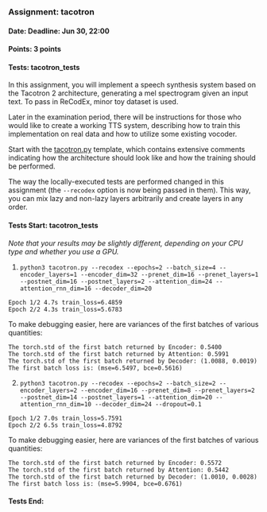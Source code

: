 ### Assignment: tacotron
#### Date: Deadline: Jun 30, 22:00
#### Points: 3 points
#### Tests: tacotron_tests

In this assignment, you will implement a speech synthesis system based on the
Tacotron 2 architecture, generating a mel spectrogram given an input text. To
pass in ReCodEx, minor toy dataset is used.

Later in the examination period, there will be instructions for those who would
like to create a working TTS system, describing how to train this implementation
on real data and how to utilize some existing vocoder.

Start with the [tacotron.py](https://github.com/ufal/npfl138/tree/master/labs/14/tacotron.py)
template, which contains extensive comments indicating how the architecture
should look like and how the training should be performed.

The way the locally-executed tests are performed changed in this assignment
(the `--recodex` option is now being passed in them). This way, you can mix
lazy and non-lazy layers arbitrarily and create layers in any order.
#### Tests Start: tacotron_tests
_Note that your results may be slightly different, depending on your CPU type and whether you use a GPU._

1. `python3 tacotron.py --recodex --epochs=2 --batch_size=4 --encoder_layers=1 --encoder_dim=32 --prenet_dim=16 --prenet_layers=1 --postnet_dim=16 --postnet_layers=2 --attention_dim=24 --attention_rnn_dim=16 --decoder_dim=20`
```
Epoch 1/2 4.7s train_loss=6.4859
Epoch 2/2 4.3s train_loss=5.6783
```
To make debugging easier, here are variances of the first batches of various quantities:
```
The torch.std of the first batch returned by Encoder: 0.5400
The torch.std of the first batch returned by Attention: 0.5991
The torch.std of the first batch returned by Decoder: (1.0088, 0.0019)
The first batch loss is: (mse=6.5497, bce=0.5616)
```

2. `python3 tacotron.py --recodex --epochs=2 --batch_size=2 --encoder_layers=2 --encoder_dim=16 --prenet_dim=8 --prenet_layers=2 --postnet_dim=14 --postnet_layers=1 --attention_dim=20 --attention_rnn_dim=10 --decoder_dim=24 --dropout=0.1`
```
Epoch 1/2 7.0s train_loss=5.7591
Epoch 2/2 6.5s train_loss=4.8792
```
To make debugging easier, here are variances of the first batches of various quantities:
```
The torch.std of the first batch returned by Encoder: 0.5572
The torch.std of the first batch returned by Attention: 0.5442
The torch.std of the first batch returned by Decoder: (1.0010, 0.0028)
The first batch loss is: (mse=5.9904, bce=0.6761)
```
#### Tests End:
